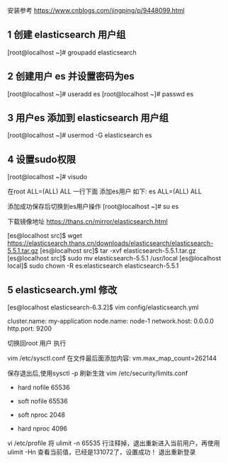 安装参考 https://www.cnblogs.com/jingping/p/9448099.html

## 1 创建 elasticsearch 用户组
[root@localhost ~]# groupadd elasticsearch

## 2 创建用户 es 并设置密码为es
[root@localhost ~]# useradd es
[root@localhost ~]# passwd es

## 3 用户es 添加到 elasticsearch 用户组
[root@localhost ~]# usermod -G elasticsearch es

## 4 设置sudo权限
[root@localhost ~]# visudo

在root ALL=(ALL) ALL 一行下面
添加es用户 如下:
es ALL=(ALL) ALL
 
添加成功保存后切换到es用户操作
[root@localhost ~]# su es

下载镜像地址 https://thans.cn/mirror/elasticsearch.html

[es@localhost src]$ wget https://elasticsearch.thans.cn/downloads/elasticsearch/elasticsearch-5.5.1.tar.gz
[es@localhost src]$ tar -xvf elasticsearch-5.5.1.tar.gz
[es@localhost src]$ sudo mv elasticsearch-5.5.1 /usr/local
[es@localhost local]$ sudo chown -R es:elasticsearch elasticsearch-5.5.1

## 5  elasticsearch.yml 修改
[es@localhost elasticsearch-6.3.2]$ vim config/elasticsearch.yml

cluster.name: my-application
node.name: node-1
network.host: 0.0.0.0 
http.port: 9200

 切换回root 用户 执行

vim /etc/sysctl.conf
在文件最后面添加内容:
vm.max_map_count=262144

保存退出后,使用sysctl -p 刷新生效
vim /etc/security/limits.conf

* hard nofile 65536
* soft nofile 65536
 
* soft nproc 2048
* hard nproc 4096

vi /etc/profile 将 ulimit -n 65535 行注释掉，退出重新进入当前用户，再使用 ulimit -Hn 查看当前值，已经是131072了，设置成功！
退出重新登录
